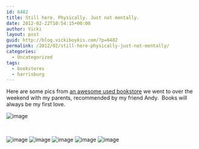 ```yaml
---
id: 6482
title: Still here. Physically. Just not mentally.
date: 2012-02-22T10:54:15+00:00
author: Vicki
layout: post
guid: http://blog.vickiboykis.com/?p=6482
permalink: /2012/02/still-here-physically-just-not-mentally/
categories:
  - Uncategorized
tags:
  - bookstores
  - harrisburg
---
```

Here are some pics from <a href="http://www.midtownscholar.com/" target="_blank">an awesome used bookstore</a> we went to over the weekend with my parents, recommended by my friend Andy.  Books will always be my first love.

<img class="alignnone" title="" src="https://raw.githubusercontent.com/veekaybee/wlb/gh-pages/assets/images/2012/02/wpid-IMG_20120218_124456.jpg" alt="image" />

&nbsp;

<img class="alignnone" title="" src="https://raw.githubusercontent.com/veekaybee/wlb/gh-pages/assets/images/2012/02/wpid-IMG_20120218_123530.jpg" alt="image" />

<img class="alignnone" title="" src="https://raw.githubusercontent.com/veekaybee/wlb/gh-pages/assets/images/2012/02/wpid-IMG_20120218_122811.jpg" alt="image" />

<img class="alignnone" title="" src="https://raw.githubusercontent.com/veekaybee/wlb/gh-pages/assets/images/2012/02/wpid-IMG_20120218_125236.jpg" alt="image" />

<img class="alignnone" title="" src="https://raw.githubusercontent.com/veekaybee/wlb/gh-pages/assets/images/2012/02/wpid-IMG_20120218_123429.jpg" alt="image" />

<img class="alignnone" title="" src="https://raw.githubusercontent.com/veekaybee/wlb/gh-pages/assets/images/2012/02/wpid-IMG_20120218_124057.jpg" alt="image" />

&nbsp;